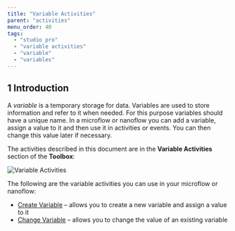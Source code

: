 ```yaml
---
title: "Variable Activities"
parent: "activities"
menu_order: 40
tags:
  - "studio pro"
  - "variable activities"
  - "variable"
  - "variables"
---
```


## 1 Introduction

A *variable* is a temporary storage for data. Variables are used to store information and refer to it when needed. For this purpose variables should have a unique name. In a microflow or nanoflow you can add a variable, assign a value to it and then use it in activities or events. You can then change this value later if necessary.

The activities described in this document are in the **Variable Activities** section of the **Toolbox**:

![Variable Activities](attachments/variable-activities/variable-activities.png)

The following are the variable activities you can use in your microflow or nanoflow:

* [Create Variable](create-variable) – allows you to create a new variable and assign a value to it
* [Change Variable](change-variable) – allows you to change the value of an existing variable 